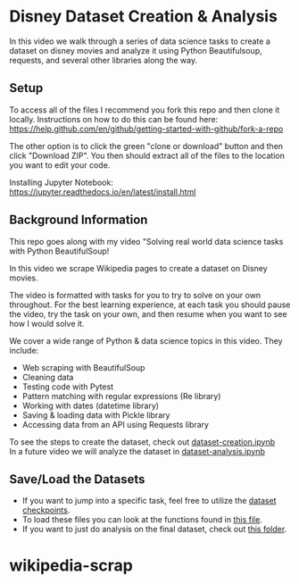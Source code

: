 # Disney Dataset Creation & Analysis

In this video we walk through a series of data science tasks to create a dataset on disney movies and analyze it using Python Beautifulsoup, requests, and several other libraries along the way.

## Setup

To access all of the files I recommend you fork this repo and then clone it locally. Instructions on how to do this can be found here: https://help.github.com/en/github/getting-started-with-github/fork-a-repo

The other option is to click the green "clone or download" button and then click "Download ZIP". You then should extract all of the files to the location you want to edit your code.

Installing Jupyter Notebook: https://jupyter.readthedocs.io/en/latest/install.html

## Background Information

This repo goes along with my video "Solving real world data science tasks with Python BeautifulSoup!

In this video we scrape Wikipedia pages to create a dataset on Disney movies. 

The video is formatted with tasks for you to try to solve on your own throughout. For the best learning experience, at each task you should pause the video, try the task on your own, and then resume when you want to see how I would solve it.

We cover a wide range of Python & data science topics in this video. They include:
- Web scraping with BeautifulSoup
- Cleaning data
- Testing code with Pytest
- Pattern matching with regular expressions (Re library)
- Working with dates (datetime library)
- Saving & loading data with Pickle library
- Accessing data from an API using Requests library

To see the steps to create the dataset, check out [dataset-creation.ipynb](https://github.com/KeithGalli/disney-data-science-tasks/blob/master/Dataset-Creation.ipynb) <br/>
In a future video we will analyze the dataset in [dataset-analysis.ipynb](https://github.com/KeithGalli/disney-data-science-tasks/blob/master/Dataset-Analysis.ipynb)

## Save/Load the Datasets

- If you want to jump into a specific task, feel free to utilize the [dataset checkpoints](https://github.com/KeithGalli/disney-data-science-tasks/tree/master/dataset_checkpoints). <br/>
- To load these files you can look at the functions found in [this file](https://github.com/KeithGalli/disney-data-science-tasks/blob/master/helper/save_and_load_dataset_checkpoints.py). <br/>
- If you want to just do analysis on the final dataset, check out [this folder](https://github.com/KeithGalli/disney-data-science-tasks/tree/master/dataset).
# wikipedia-scrap
